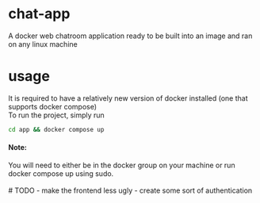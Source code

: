 # chat-app
A docker web chatroom application ready to be built into an image and ran on any linux machine

# usage
It is required to have a relatively new version of docker installed (one that supports docker compose)\
To run the project, simply run 
```bash
cd app && docker compose up
```
<h4>Note:</h4> You will need to either be in the docker group on your machine or run docker compose up using sudo. <br/><br/>
# TODO
- make the frontend less ugly
- create some sort of authentication
